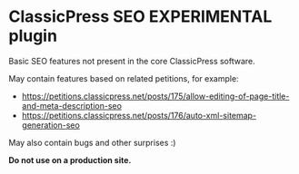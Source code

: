 # ClassicPress SEO EXPERIMENTAL plugin

Basic SEO features not present in the core ClassicPress software.

May contain features based on related petitions, for example:

- https://petitions.classicpress.net/posts/175/allow-editing-of-page-title-and-meta-description-seo
- https://petitions.classicpress.net/posts/176/auto-xml-sitemap-generation-seo

May also contain bugs and other surprises :)

**Do not use on a production site.**
